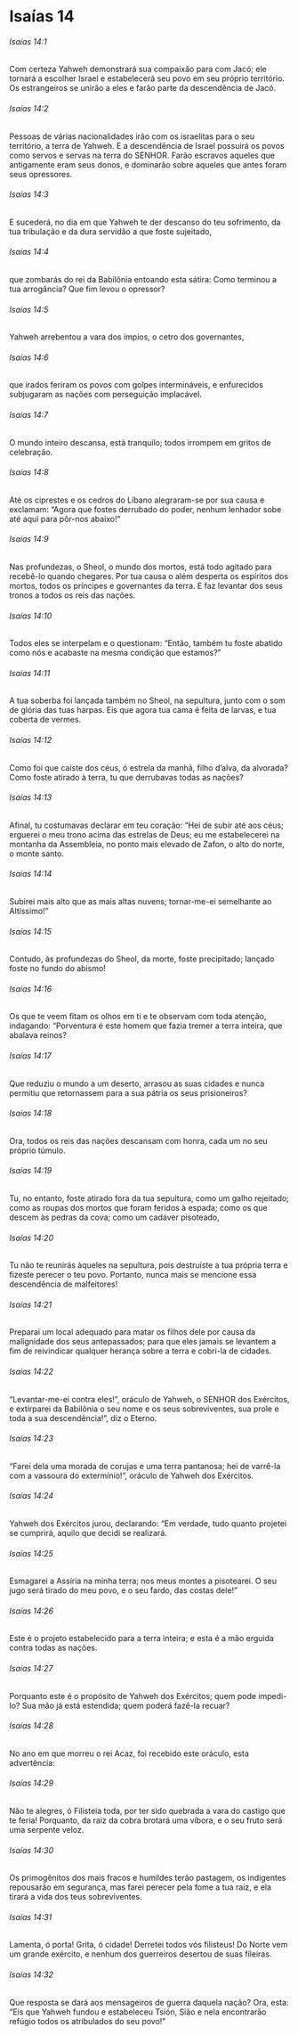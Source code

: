 # Isaías 14

###### Isaías 14:1

Com certeza Yahweh demonstrará sua compaixão para com Jacó; ele tornará a escolher Israel e estabelecerá seu povo em seu próprio território. Os estrangeiros se unirão a eles e farão parte da descendência de Jacó.

###### Isaías 14:2

Pessoas de várias nacionalidades irão com os israelitas para o seu território, a terra de Yahweh. E a descendência de Israel possuirá os povos como servos e servas na terra do SENHOR. Farão escravos aqueles que antigamente eram seus donos, e dominarão sobre aqueles que antes foram seus opressores.

###### Isaías 14:3

E sucederá, no dia em que Yahweh te der descanso do teu sofrimento, da tua tribulação e da dura servidão a que foste sujeitado,

###### Isaías 14:4

que zombarás do rei da Babilônia entoando esta sátira: Como terminou a tua arrogância? Que fim levou o opressor?

###### Isaías 14:5

Yahweh arrebentou a vara dos ímpios, o cetro dos governantes,

###### Isaías 14:6

que irados feriram os povos com golpes intermináveis, e enfurecidos subjugaram as nações com perseguição implacável.

###### Isaías 14:7

O mundo inteiro descansa, está tranquilo; todos irrompem em gritos de celebração.

###### Isaías 14:8

Até os ciprestes e os cedros do Líbano alegraram-se por sua causa e exclamam: “Agora que fostes derrubado do poder, nenhum lenhador sobe até aqui para pôr-nos abaixo!”

###### Isaías 14:9

Nas profundezas, o Sheol, o mundo dos mortos, está todo agitado para recebê-lo quando chegares. Por tua causa o além desperta os espíritos dos mortos, todos os príncipes e governantes da terra. E faz levantar dos seus tronos a todos os reis das nações.

###### Isaías 14:10

Todos eles se interpelam e o questionam: “Então, também tu foste abatido como nós e acabaste na mesma condição que estamos?”

###### Isaías 14:11

A tua soberba foi lançada também no Sheol, na sepultura, junto com o som de glória das tuas harpas. Eis que agora tua cama é feita de larvas, e tua coberta de vermes.

###### Isaías 14:12

Como foi que caíste dos céus, ó estrela da manhã, filho d’alva, da alvorada? Como foste atirado à terra, tu que derrubavas todas as nações?

###### Isaías 14:13

Afinal, tu costumavas declarar em teu coração: “Hei de subir até aos céus; erguerei o meu trono acima das estrelas de Deus; eu me estabelecerei na montanha da Assembleia, no ponto mais elevado de Zafon, o alto do norte, o monte santo.

###### Isaías 14:14

Subirei mais alto que as mais altas nuvens; tornar-me-ei semelhante ao Altíssimo!”

###### Isaías 14:15

Contudo, às profundezas do Sheol, da morte, foste precipitado; lançado foste no fundo do abismo!

###### Isaías 14:16

Os que te veem fitam os olhos em ti e te observam com toda atenção, indagando: “Porventura é este homem que fazia tremer a terra inteira, que abalava reinos?

###### Isaías 14:17

Que reduziu o mundo a um deserto, arrasou as suas cidades e nunca permitiu que retornassem para a sua pátria os seus prisioneiros?

###### Isaías 14:18

Ora, todos os reis das nações descansam com honra, cada um no seu próprio túmulo.

###### Isaías 14:19

Tu, no entanto, foste atirado fora da tua sepultura, como um galho rejeitado; como as roupas dos mortos que foram feridos à espada; como os que descem às pedras da cova; como um cadáver pisoteado,

###### Isaías 14:20

Tu não te reunirás àqueles na sepultura, pois destruíste a tua própria terra e fizeste perecer o teu povo. Portanto, nunca mais se mencione essa descendência de malfeitores!

###### Isaías 14:21

Preparai um local adequado para matar os filhos dele por causa da malignidade dos seus antepassados; para que eles jamais se levantem a fim de reivindicar qualquer herança sobre a terra e cobri-la de cidades.

###### Isaías 14:22

“Levantar-me-ei contra eles!”, oráculo de Yahweh, o SENHOR dos Exércitos, e extirparei da Babilônia o seu nome e os seus sobreviventes, sua prole e toda a sua descendência!”, diz o Eterno.

###### Isaías 14:23

“Farei dela uma morada de corujas e uma terra pantanosa; hei de varrê-la com a vassoura do extermínio!”, oráculo de Yahweh dos Exércitos.

###### Isaías 14:24

Yahweh dos Exércitos jurou, declarando: “Em verdade, tudo quanto projetei se cumprirá, aquilo que decidi se realizará.

###### Isaías 14:25

Esmagarei a Assíria na minha terra; nos meus montes a pisotearei. O seu jugo será tirado do meu povo, e o seu fardo, das costas dele!”

###### Isaías 14:26

Este é o projeto estabelecido para a terra inteira; e esta é a mão erguida contra todas as nações.

###### Isaías 14:27

Porquanto este é o propósito de Yahweh dos Exércitos; quem pode impedi-lo? Sua mão já está estendida; quem poderá fazê-la recuar?

###### Isaías 14:28

No ano em que morreu o rei Acaz, foi recebido este oráculo, esta advertência:

###### Isaías 14:29

Não te alegres, ó Filisteia toda, por ter sido quebrada a vara do castigo que te feria! Porquanto, da raiz da cobra brotará uma víbora, e o seu fruto será uma serpente veloz.

###### Isaías 14:30

Os primogênitos dos mais fracos e humildes terão pastagem, os indigentes repousarão em segurança, mas farei perecer pela fome a tua raiz, e ela tirará a vida dos teus sobreviventes.

###### Isaías 14:31

Lamenta, ó porta! Grita, ó cidade! Derretei todos vós filisteus! Do Norte vem um grande exército, e nenhum dos guerreiros desertou de suas fileiras.

###### Isaías 14:32

Que resposta se dará aos mensageiros de guerra daquela nação? Ora, esta: “Eis que Yahweh fundou e estabeleceu Tsión, Sião e nela encontrarão refúgio todos os atribulados do seu povo!”

